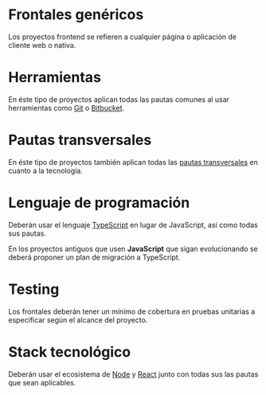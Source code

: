 # Frontales genéricos

Los proyectos frontend se refieren a cualquier página o aplicación de cliente web o nativa.

# Herramientas

En éste tipo de proyectos aplican todas las pautas comunes al usar herramientas como [Git](../Herramientas%200daf5ea7d17e4e50851cab0304ebc5a1/Git%203d6086412d4b45409e0c51d5a10f28be.md) o [Bitbucket](../Herramientas%200daf5ea7d17e4e50851cab0304ebc5a1/Bitbucket%20dc52a36741254c9f97e24c8db8e0c3fa.md).

# Pautas transversales

En éste tipo de proyectos también aplican todas las [pautas transversales](../Tecnologi%CC%81as%20b85d60401f0840049a86f2ca7d77b969/Transversal%20f88f8df0650448aca5eb6b721beb4a24.md) en cuanto a la tecnología.

# Lenguaje de programación

Deberán usar el lenguaje [TypeScript](../Tecnologi%CC%81as%20b85d60401f0840049a86f2ca7d77b969/TypeScript%2068dcd0191d43474a8702fef6d8ededad.md) en lugar de JavaScript, así como todas sus pautas.

En los proyectos antiguos que usen **JavaScript** que sigan evolucionando se deberá proponer un plan de migración a TypeScript.

# Testing

Los frontales deberán tener un mínimo de cobertura en pruebas unitarias a especificar según el alcance del proyecto.

# Stack tecnológico

Deberán usar el ecosistema de [Node](../Tecnologi%CC%81as%20b85d60401f0840049a86f2ca7d77b969/Node%20js%2040d67312656c4838bb5f38659f514269.md) y [React](../Tecnologi%CC%81as%20b85d60401f0840049a86f2ca7d77b969/React%20458ae063e43b4b02a669fa39c073a767.md) junto con todas sus las pautas que sean aplicables.